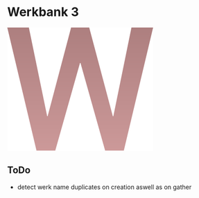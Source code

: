 # Werkbank 3

![Logo](logo.svg)

## ToDo

- detect werk name duplicates on creation aswell as on gather